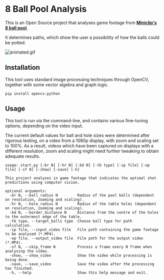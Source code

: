 # 8 Ball Pool Analysis

This is an Open Source project that analyses game footage from **[Miniclip's 8 ball pool](https://miniclip.com/games/8-ball-pool-multiplayer/en/)**.

It determines paths, which show the user a possibility of how the balls could be potted.

![animated.gif](../master/Assets/animated.gif)

## Installation

This tool uses standard image processing techniques through OpenCV, together with some vector algebra and graph logic.

```
pip install opencv-python
```

## Usage

This tool is run via the command-line, and contains various fine-tuning options, depending on the video input.

The current default values for ball and hole sizes were determined after rigorous testing, on a video from a 1080p display, with zoom and scaling set to 100%. As a result, videos which have been captured on displays with a different resolution, zoom and scaling might need further tweaking to obtain adequate results.

```
usage: start.py [-br N] [-hr N] [-bd N] [-tb type] [-ip file] [-op file] [-sf N] [-show] [-save] [-h]

This project analyses in game footage that indicates the optimal shot predictions using computer vision.

optional arguments:
  -br N, --ball_radius N         Radius of the pool balls (dependent on resolution, zooming and scaling).
  -hr N, --hole_radius N         Radius of the table holes (dependent on resolution, zooming and scaling).
  -bd N, --border_distance N     Distance from the centre of the holes to the outermost edge of the table.
  -tb type, --target_balls type  Choose ball type for path calculation.
  -ip file, --input_video file   File path containing the game footage to be analysed (*.MP4).
  -op file, --output_video file  File path for the output video (*.MP4).
  -sf N, --skip_frame N          Process a frame every N frame when analysing the video.
  -show, --show_video            Show the video while processing is being done.
  -save, --save_video            Save the video after the processing has finished.
  -h, --help                     Show this help message and exit.
```
